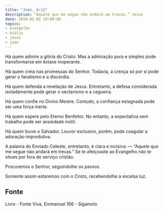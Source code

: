 ```yaml
---
title: "João, 8:12"
description: “Aquele que me segue não andará em trevas.” Jesus
date: 2019-02-01 19:00:00
topics: 
- evangelho
- biblia
- jesus
- joao
---
```


Há quem admire a glória do Cristo. Mas a admiração pura e simples pode
transformar­se em êxtase inoperante.

Há quem creia nas promessas do Senhor. Todavia, a crença só por si pode
gerar o fanatismo e a discórdia.

Há quem defenda a revelação de Jesus. Entretanto, a defesa considerada
isoladamente pode gerar o sectarismo e a cegueira.

Há quem confie no Divino Mestre. Contudo, a confiança estagnada pode
ser uma força inerte.

Há quem espere pelo Eterno Benfeitor. No entanto, a expectativa sem
trabalho pode ser ansiedade inútil.

Há quem louve o Salvador. Louvor exclusivo, porém, pode coagular a
adoração improdutiva.

A palavra do Enviado Celeste, entretanto, é clara e incisiva: — “Aquele que
me segue não andará em trevas.”
Se te afeiçoaste ao Evangelho não te situes por fora do serviço cristão.

Procuremos o Senhor, seguindo­lhe os passos.

Somente assim estaremos com o Cristo, recebendo­lhe a excelsa luz.


## Fonte
Livro - Fonte Viva, Emmanuel
166 - Sigamo­lo
